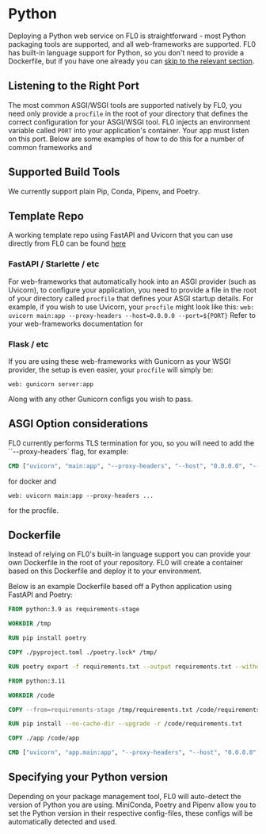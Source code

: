 ---
---

# Python

Deploying a Python web service on FL0 is straightforward - most Python packaging tools are supported, and all web-frameworks are supported.
FL0 has built-in language support for Python, so you don't need to provide a Dockerfile, but if you have one already you can [skip to the relevant section](#dockerfile).
## Listening to the Right Port

The most common ASGI/WSGI tools are supported natively by FL0, you need only provide a `procfile` in the root of your directory that defines the correct configuration for your ASGI/WSGI tool.
FL0 injects an environment variable called `PORT` into your application's container. Your app must listen on this port. Below are some examples of how to do this for a number of common frameworks and

## Supported Build Tools
We currently support plain Pip, Conda, Pipenv, and Poetry.

## Template Repo
A working template repo using FastAPI and Uvicorn that you can use directly from FL0 can be found [here](https://github.com/fl0zone/template-python-fastapi)

### FastAPI / Starlette / etc
For web-frameworks that automatically hook into an ASGI provider (such as Uvicorn), to configure your application, you need to provide a file in the root of your directory called `procfile` that defines your ASGI startup details.
For example, if you wish to use Uvicorn, your `procfile` might look like this:
`web: uvicorn main:app --proxy-headers --host=0.0.0.0 --port=${PORT}`
Refer to your web-frameworks documentation for

### Flask / etc
If you are using these web-frameworks with Gunicorn as your WSGI provider, the setup is even easier, your `procfile` will simply be:
```
web: gunicorn server:app
```
Along with any other Gunicorn configs you wish to pass.


## ASGI Option considerations
FL0 currently performs TLS termination for you, so you will need to add the
``--proxy-headers` flag, for example:

```Dockerfile
CMD ["uvicorn", "main:app", "--proxy-headers", "--host", "0.0.0.0", "--port", $PORT]

```
for docker and
```
web: uvicorn main:app --proxy-headers ...
```
for the procfile.

## Dockerfile

Instead of relying on FL0's built-in language support you can provide your own Dockerfile in the root of your repository. FL0 will create a container based on this Dockerfile and deploy it to your environment.

Below is an example Dockerfile based off a Python application using FastAPI and Poetry:
```Dockerfile
FROM python:3.9 as requirements-stage

WORKDIR /tmp

RUN pip install poetry

COPY ./pyproject.toml ./poetry.lock* /tmp/

RUN poetry export -f requirements.txt --output requirements.txt --without-hashes

FROM python:3.11

WORKDIR /code

COPY --from=requirements-stage /tmp/requirements.txt /code/requirements.txt

RUN pip install --no-cache-dir --upgrade -r /code/requirements.txt

COPY ./app /code/app

CMD ["uvicorn", "app.main:app", "--proxy-headers", "--host", "0.0.0.0", "--port", "80"]
```

## Specifying your Python version
Depending on your package management tool, FL0 will auto-detect the version of Python you are using. MiniConda, Poetry and Pipenv allow you to set the Python version in their respective config-files, these configs will be automatically detected and used.
